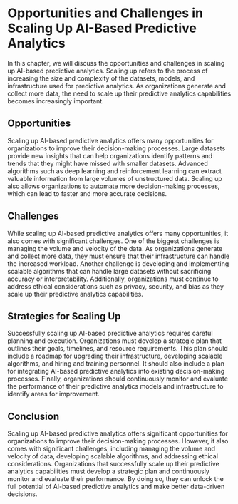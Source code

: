 Opportunities and Challenges in Scaling Up AI-Based Predictive Analytics
==========================================================================================================

In this chapter, we will discuss the opportunities and challenges in scaling up AI-based predictive analytics. Scaling up refers to the process of increasing the size and complexity of the datasets, models, and infrastructure used for predictive analytics. As organizations generate and collect more data, the need to scale up their predictive analytics capabilities becomes increasingly important.

Opportunities
-------------

Scaling up AI-based predictive analytics offers many opportunities for organizations to improve their decision-making processes. Large datasets provide new insights that can help organizations identify patterns and trends that they might have missed with smaller datasets. Advanced algorithms such as deep learning and reinforcement learning can extract valuable information from large volumes of unstructured data. Scaling up also allows organizations to automate more decision-making processes, which can lead to faster and more accurate decisions.

Challenges
----------

While scaling up AI-based predictive analytics offers many opportunities, it also comes with significant challenges. One of the biggest challenges is managing the volume and velocity of the data. As organizations generate and collect more data, they must ensure that their infrastructure can handle the increased workload. Another challenge is developing and implementing scalable algorithms that can handle large datasets without sacrificing accuracy or interpretability. Additionally, organizations must continue to address ethical considerations such as privacy, security, and bias as they scale up their predictive analytics capabilities.

Strategies for Scaling Up
-------------------------

Successfully scaling up AI-based predictive analytics requires careful planning and execution. Organizations must develop a strategic plan that outlines their goals, timelines, and resource requirements. This plan should include a roadmap for upgrading their infrastructure, developing scalable algorithms, and hiring and training personnel. It should also include a plan for integrating AI-based predictive analytics into existing decision-making processes. Finally, organizations should continuously monitor and evaluate the performance of their predictive analytics models and infrastructure to identify areas for improvement.

Conclusion
----------

Scaling up AI-based predictive analytics offers significant opportunities for organizations to improve their decision-making processes. However, it also comes with significant challenges, including managing the volume and velocity of data, developing scalable algorithms, and addressing ethical considerations. Organizations that successfully scale up their predictive analytics capabilities must develop a strategic plan and continuously monitor and evaluate their performance. By doing so, they can unlock the full potential of AI-based predictive analytics and make better data-driven decisions.
